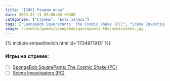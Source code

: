 ```yaml
---
title: "[208] Рандом игры"
date: 2023-02-11 09:00:00 +0300
categories: ["Стримы", "Есть запись"]
tags: ["SpongeBob SquarePants: The Cosmic Shake (PC)", "Scene Investigators (PC)"]
image: /commons/games/spongebobsquarepants-thecosmicshake.jpg
---
```


{% include embed/twitch.html id='1734971913' %}

### Игры на стриме:
+ [ ] [SpongeBob SquarePants: The Cosmic Shake (PC)](/tags/spongebob-squarepants-the-cosmic-shake-pc)
+ [ ] [Scene Investigators (PC)](/tags/scene-investigators-pc)
